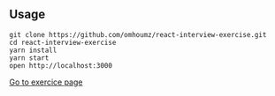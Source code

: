 ## Usage

```
git clone https://github.com/omhoumz/react-interview-exercise.git
cd react-interview-exercise
yarn install
yarn start
open http://localhost:3000
```

[Go to exercice page](https://github.com/ayoubice/react-interview-exercise "Exercice page")
